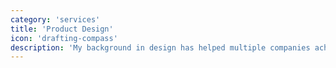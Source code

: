```yaml
---
category: 'services'
title: 'Product Design'
icon: 'drafting-compass'
description: 'My background in design has helped multiple companies achieve stakeholder buy-in and award winning products.'
---
```


